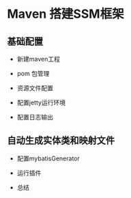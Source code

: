 # Maven 搭建SSM框架

## 基础配置

 - 新建maven工程
    
 - pom 包管理
    
 - 资源文件配置
 
 - 配置jetty运行环境
 
 - 配置日志输出
 
## 自动生成实体类和映射文件

 - 配置mybatisGenerator
 
 - 运行插件
 
 - 总结